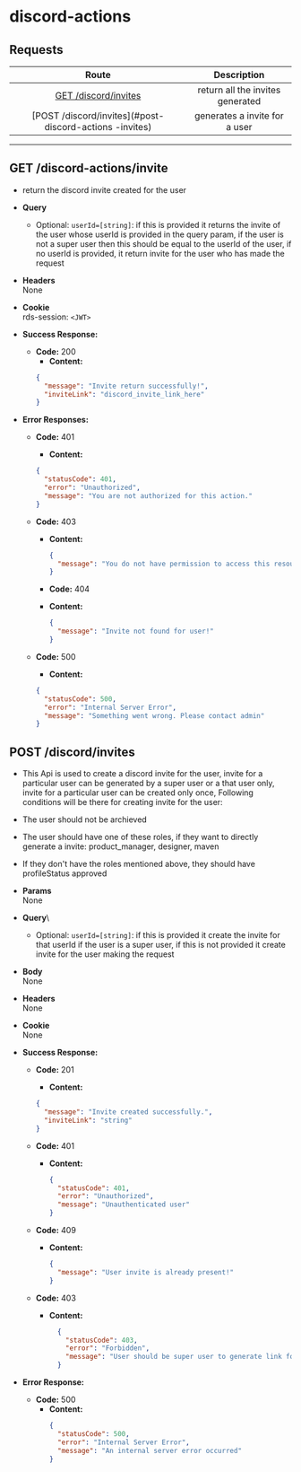 # discord-actions

## **Requests**

|                          Route                          |           Description            |
| :-----------------------------------------------------: | :------------------------------: |
|  [GET /discord/invites](#get-discord-actions-invites)   | return all the invites generated |
| [POST /discord/invites](#post-discord-actions -invites) |  generates a invite for a user   |

---

## **GET /discord-actions/invite**

- return the discord invite created for the user

- **Query**

  - Optional: `userId=[string]`: if this is provided it returns the invite of the user whose userId is provided in the query param, if the user is not a super user then this should be equal to the userId of the user, if no userId is provided, it return invite for the user who has made the request

- **Headers**  
  None
- **Cookie**  
  rds-session: `<JWT>`

- **Success Response:**

  - **Code:** 200
    - **Content:**
    ```json
    {
      "message": "Invite return successfully!",
      "inviteLink": "discord_invite_link_here"
    }
    ```

- **Error Responses:**

  - **Code:** 401
    - **Content:**
    ```json
    {
      "statusCode": 401,
      "error": "Unauthorized",
      "message": "You are not authorized for this action."
    }
    ```
  - **Code:** 403

    - **Content:**
      ```json
      {
        "message": "You do not have permission to access this resource."
      }
      ```
    - **Code:** 404

    - **Content:**
      ```json
      {
        "message": "Invite not found for user!"
      }
      ```

  - **Code:** 500
    - **Content:**
    ```json
    {
      "statusCode": 500,
      "error": "Internal Server Error",
      "message": "Something went wrong. Please contact admin"
    }
    ```

## **POST /discord/invites**

- This Api is used to create a discord invite for the user, invite for a particular user can be generated by a super user or a that user only, invite for a particular user can be created only once, Following conditions will be there for creating invite for the user:
- The user should not be archieved
- The user should have one of these roles, if they want to directly generate a invite: product_manager, designer, maven
- If they don't have the roles mentioned above, they should have profileStatus approved

- **Params**\
   None
- **Query**\
  - Optional: `userId=[string]`: if this is provided it create the invite for that userId if the user is a super user, if this is not provided it create invite for the user making the request
- **Body**\
   None
- **Headers**\
   None
- **Cookie**\
   None
- **Success Response:**

  - **Code:** 201
    - **Content:**
    ```json
    {
      "message": "Invite created successfully.",
      "inviteLink": "string"
    }
    ```
  - **Code:** 401
    - **Content:**
      ```json
      {
        "statusCode": 401,
        "error": "Unauthorized",
        "message": "Unauthenticated user"
      }
      ```
  - **Code:** 409

    - **Content:**
      ```json
      {
        "message": "User invite is already present!"
      }
      ```

  - **Code:** 403
    - **Content:**
      ```json
        {
          "statusCode": 403,
          "error": "Forbidden",
          "message": "User should be super user to generate link for other users" "||" "Only users who have never joined discord can generate invite link" "||" "Archived users cannot generate invite" "||" "Only selected roles can generate discord link directly"
        }
      ```

- **Error Response:**
  - **Code:** 500
    - **Content:**
      ```json
      {
        "statusCode": 500,
        "error": "Internal Server Error",
        "message": "An internal server error occurred"
      }
      ```
    ```

    ```
